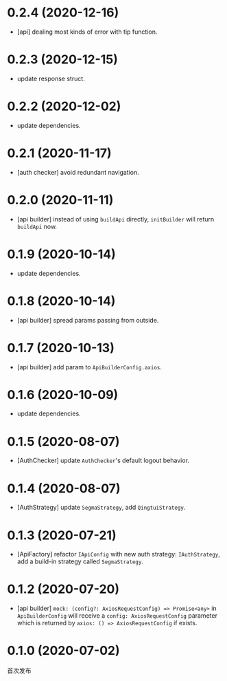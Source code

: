 # 0.2.4 (2020-12-16)

-   [api] dealing most kinds of error with tip function.

# 0.2.3 (2020-12-15)

-   update response struct.

# 0.2.2 (2020-12-02)

-   update dependencies.

# 0.2.1 (2020-11-17)

-   [auth checker] avoid redundant navigation.

# 0.2.0 (2020-11-11)

-   [api builder] instead of using `buildApi` directly, `initBuilder` will return `buildApi` now.

# 0.1.9 (2020-10-14)

-   update dependencies.

# 0.1.8 (2020-10-14)

-   [api builder] spread params passing from outside.

# 0.1.7 (2020-10-13)

-   [api builder] add param to `ApiBuilderConfig.axios`.

# 0.1.6 (2020-10-09)

-   update dependencies.

# 0.1.5 (2020-08-07)

-   [AuthChecker] update `AuthChecker`'s default logout behavior.

# 0.1.4 (2020-08-07)

-   [AuthStrategy] update `SegmaStrategy`, add `QingtuiStrategy`.

# 0.1.3 (2020-07-21)

-   [ApiFactory] refactor `IApiConfig` with new auth strategy: `IAuthStrategy`, add a build-in strategy called `SegmaStrategy`.

# 0.1.2 (2020-07-20)

-   [api builder] `mock: (config?: AxiosRequestConfig) => Promise<any>` in `ApiBuilderConfig` will receive a `config: AxiosRequestConfig` parameter which is returned by `axios: () => AxiosRequestConfig` if exists.

# 0.1.0 (2020-07-02)

首次发布
